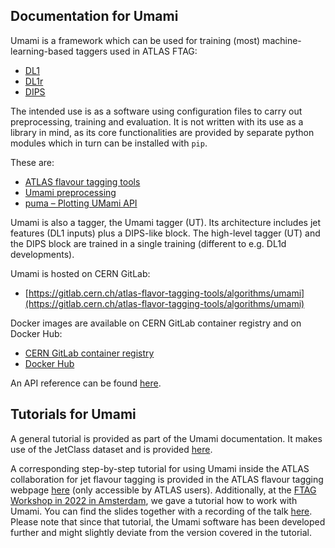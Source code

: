 ## Documentation for Umami

Umami is a framework which can be used for training (most) machine-learning-based taggers used in ATLAS FTAG:

- [DL1](https://gitlab.cern.ch/malanfer/DL1/-/wikis/home)
- [DL1r](https://atlas.web.cern.ch/Atlas/GROUPS/PHYSICS/PUBNOTES/ATL-PHYS-PUB-2017-013/)
- [DIPS](https://atlas.web.cern.ch/Atlas/GROUPS/PHYSICS/PUBNOTES/ATL-PHYS-PUB-2020-014/)

The intended use is as a software using configuration files to carry out preprocessing, training and evaluation.
It is not written with its use as a library in mind, as its core functionalities are provided by separate python modules which in turn can be installed with `pip`.

These are:

- [ATLAS flavour tagging tools](https://github.com/umami-hep/atlas-ftag-tools)
- [Umami preprocessing](https://github.com/umami-hep/umami-preprocessing)
- [puma – Plotting UMami API](https://github.com/umami-hep/puma)

Umami is also a tagger, the Umami tagger (UT).
Its architecture includes jet features (DL1 inputs) plus a DIPS-like block. The high-level tagger (UT) and the DIPS block are trained in a single training (different to e.g. DL1d developments).

Umami is hosted on CERN GitLab:

- [https://gitlab.cern.ch/atlas-flavor-tagging-tools/algorithms/umami](https://gitlab.cern.ch/atlas-flavor-tagging-tools/algorithms/umami)

Docker images are available on CERN GitLab container registry and on Docker Hub:

- [CERN GitLab container registry](https://gitlab.cern.ch/atlas-flavor-tagging-tools/algorithms/umami/container_registry)
- [Docker Hub](https://hub.docker.com/r/btagging/umami)


An API reference can be found [here](sphinx-docs).

## Tutorials for Umami

A general tutorial is provided as part of the Umami documentation. It makes use of the JetClass dataset and is provided [here](tutorial/index.md).

A corresponding step-by-step tutorial for using Umami inside the ATLAS collaboration for jet flavour tagging is provided in the ATLAS flavour tagging webpage [here](https://ftag.docs.cern.ch/software/tutorials/tutorial-umami/) (only accessible by ATLAS users).
Additionally, at the [FTAG Workshop in 2022 in Amsterdam](https://indico.cern.ch/event/1193206/timetable/?view=standard), we gave a tutorial how to work with Umami. You can find the slides together with a recording of the talk [here](https://indico.cern.ch/event/1193206/timetable/?view=standard#b-477082-day-3-afternoon-tutor). Please note that since that tutorial, the Umami software has been developed further and might slightly deviate from the version covered in the tutorial.
